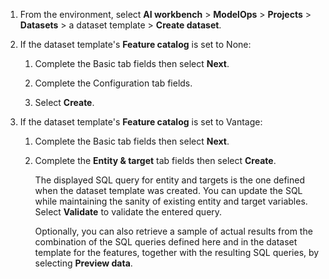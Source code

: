 1.  From the environment, select **AI workbench** > **ModelOps** > **Projects** > **Datasets** > a dataset template > **Create dataset**.


1.  If the dataset template's **Feature catalog** is set to None:

    1.  Complete the Basic tab fields then select **Next**.


    1.  Complete the Configuration tab fields.


    1.  Select **Create**.


1.  If the dataset template's **Feature catalog** is set to Vantage:

    1.  Complete the Basic tab fields then select **Next**.


    1.  Complete the **Entity & target** tab fields then select **Create**.

        The displayed SQL query for entity and targets is the one defined when the dataset template was created. You can update the SQL while maintaining the sanity of existing entity and target variables. Select **Validate** to validate the entered query.

        Optionally, you can also retrieve a sample of actual results from the combination of the SQL queries defined here and in the dataset template for the features, together with the resulting SQL queries, by selecting **Preview data**.


